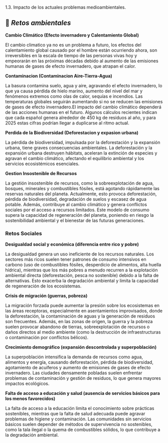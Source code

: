 
1.3. Impacto de los actuales problemas medioambientales.


## 🥀 _Retos ambientales_

**Cambio Climático (Efecto invernadero y Calentamiento Global)** 

El cambio climatico ya no es un problema a futuro, los efectos del calentamiento global causado por el hombre están ocurriendo ahora, son irreversibles en la escala de tiempo de las personas vivas hoy y empeorarán en las próximas décadas debido al aumento de las emisiones humanas de gases de efecto invernadero, que atrapan el calor. 


**Contaminacion (Contaminacion Aire-Tierra-Agua)** 

La basura contamina suelo, agua y aire, agravando el efecto invernadero, lo que ya causa pérdida de hielo marino, aumento del nivel del mar y fenómenos extremos como olas de calor, sequías e incendios. Las temperaturas globales seguirán aumentando si no se reducen las emisiones de gases de efecto invernadero.El impacto del cambio climático dependerá de las acciones humanas en el futuro.
Algunos cálculos recientes indican que cada español genera alrededor de 450 kg de residuos al año, y para 2025 estas cifras podrían llegar a duplicarse al ritmo actual. 


**Perdida de la Biodiversidad (Deforestacion y expasion urbana)**

La pérdida de biodiversidad, impulsada por la deforestación y la expansión urbana, tiene graves consecuencias ambientales. La deforestación y la expansión urbana destruyen hábitats, aceleran la extinción de especies y agravan el cambio climático, afectando el equilibrio ambiental y los servicios ecosistémicos esenciales.

**Gestion Insostenible de Recursos**

La gestión insostenible de recursos, como la sobreexplotación de agua, bosques, minerales y combustibles fósiles, está agotando rápidamente las reservas naturales del planeta. Actualmente, esto provoca deforestación, pérdida de biodiversidad, degradación de suelos y escasez de agua potable. Además, contribuye al cambio climático y genera conflictos sociales por el acceso a recursos limitados. Este modelo de consumo supera la capacidad de regeneración del planeta, poniendo en riesgo la sostenibilidad ambiental y el bienestar de las futuras generaciones.

### Retos Sociales

**Desigualdad social y económica (diferencia entre rico y pobre)**

La desigualdad genera un uso ineficiente de los recursos naturales. Los sectores más ricos suelen tener patrones de consumo intensivos en carbono (uso de combustibles fósiles, desperdicio de alimentos, alta huella hídrica), mientras que los más pobres a menudo recurren a la explotación ambiental directa (deforestación, pesca no sostenible) debido a la falta de alternativas. Esto exacerba la degradación ambiental y limita la capacidad de regeneración de los ecosistemas.

**Crisis de migración (guerras, pobreza)**

La migración forzada puede aumentar la presión sobre los ecosistemas en las áreas receptoras, especialmente en asentamientos improvisados, donde la deforestación, la contaminación de aguas y la generación de residuos son frecuentes. Además, en las zonas de origen, la guerra y la pobreza suelen provocar abandono de tierras, sobreexplotación de recursos o daños directos al medio ambiente (como la destrucción de infraestructuras o contaminación por conflictos bélicos).

**Crecimiento demográfico (expansión descontrolada y superpoblación)**

La superpoblación intensifica la demanda de recursos como agua, alimentos y energía, causando deforestación, pérdida de biodiversidad, agotamiento de acuíferos y aumento de emisiones de gases de efecto invernadero. Las ciudades densamente pobladas suelen enfrentar problemas de contaminación y gestión de residuos, lo que genera mayores impactos ecológicos.

**Falta de acceso a educación y salud (ausencia de servicios básicos para los menos favorecidos)**

La falta de acceso a la educación limita el conocimiento sobre prácticas sostenibles, mientras que la falta de salud adecuada puede agravar problemas de higiene y contaminación. Las comunidades sin servicios básicos suelen depender de métodos de supervivencia no sostenibles, como la tala ilegal o la quema de combustibles sólidos, lo que contribuye a la degradación ambiental.













